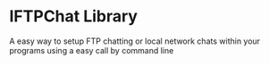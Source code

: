 # IFTPChat Library
 A easy way to setup FTP chatting or local network chats within your programs using a easy call by command line
